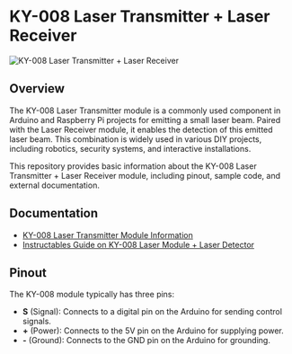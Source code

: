 # KY-008 Laser Transmitter + Laser Receiver

![KY-008 Laser Transmitter + Laser Receiver](https://content.instructables.com/FGZ/QTNT/I8WW0ND8/FGZQTNTI8WW0ND8.jpg?auto=webp&frame=1&fit=bounds&md=f07a04d7b6dc7613f864d187443afff6)

## Overview

The KY-008 Laser Transmitter module is a commonly used component in Arduino and Raspberry Pi projects for emitting a small laser beam. Paired with the Laser Receiver module, it enables the detection of this emitted laser beam. This combination is widely used in various DIY projects, including robotics, security systems, and interactive installations.

This repository provides basic information about the KY-008 Laser Transmitter + Laser Receiver module, including pinout, sample code, and external documentation.

## Documentation

- [KY-008 Laser Transmitter Module Information](https://arduinomodules.info/ky-008-laser-transmitter-module/)
- [Instructables Guide on KY-008 Laser Module + Laser Detector](https://www.instructables.com/KY-008-Laser-Module-x-Laser-Detector-x-ISD1820-Voi/)

## Pinout

The KY-008 module typically has three pins:

- **S** (Signal): Connects to a digital pin on the Arduino for sending control signals.
- **+** (Power): Connects to the 5V pin on the Arduino for supplying power.
- **-** (Ground): Connects to the GND pin on the Arduino for grounding.
